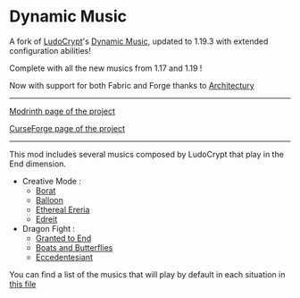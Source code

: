# Dynamic Music

A fork of [LudoCrypt](https://github.com/LudoCrypt)'s [Dynamic Music](https://github.com/LudoCrypt/Dynamic-Music), updated to 1.19.3 with extended configuration abilities!

Complete with all the new musics from 1.17 and 1.19 !

Now with support for both Fabric and Forge thanks to [Architectury](https://github.com/architectury/architectury-api)

---

[Modrinth page of the project](https://modrinth.com/mod/dynamic-music-updated)

[CurseForge page of the project](https://www.curseforge.com/minecraft/mc-mods/dynamic-music-updated)

---

This mod includes several musics composed by LudoCrypt that play in the End dimension.
 - Creative Mode :
   - [Borat](https://ludocrypt.bandcamp.com/track/borat)
   - [Balloon](https://ludocrypt.bandcamp.com/track/balloon)
   - [Ethereal Ereria](https://ludocrypt.bandcamp.com/track/ethereal-ereria)
   - [Edreit](https://ludocrypt.bandcamp.com/track/edreit)
 - Dragon Fight :
   - [Granted to End](https://ludocrypt.bandcamp.com/track/granted-to-end)
   - [Boats and Butterflies](https://ludocrypt.bandcamp.com/track/boats-and-butterflies)
   - [Eccedentesiant](https://ludocrypt.bandcamp.com/track/eccedentesiast)

You can find a list of the musics that will play by default in each situation in [this file](https://github.com/c-leri/Dynamic-Music/blob/1.19.3-architectury/OVERWORLD_MUSIC.md)

